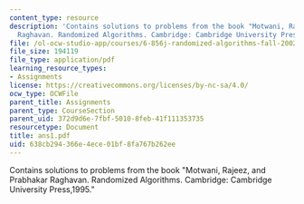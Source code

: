 ```yaml
---
content_type: resource
description: 'Contains solutions to problems from the book "Motwani, Rajeez, and Prabhakar
  Raghavan. Randomized Algorithms. Cambridge: Cambridge University Press,1995."'
file: /ol-ocw-studio-app/courses/6-856j-randomized-algorithms-fall-2002/638cb294366e4ece01bf8fa767b262ee_ans1.pdf
file_size: 194119
file_type: application/pdf
learning_resource_types:
- Assignments
license: https://creativecommons.org/licenses/by-nc-sa/4.0/
ocw_type: OCWFile
parent_title: Assignments
parent_type: CourseSection
parent_uid: 372d9d6e-7fbf-5010-8feb-41f111353735
resourcetype: Document
title: ans1.pdf
uid: 638cb294-366e-4ece-01bf-8fa767b262ee
---
```

Contains solutions to problems from the book "Motwani, Rajeez, and Prabhakar Raghavan. Randomized Algorithms. Cambridge: Cambridge University Press,1995."